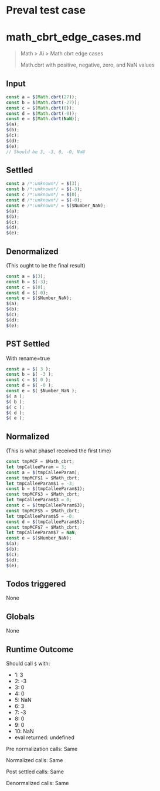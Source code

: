 # Preval test case

# math_cbrt_edge_cases.md

> Math > Ai > Math cbrt edge cases
>
> Math.cbrt with positive, negative, zero, and NaN values

## Input

`````js filename=intro
const a = $(Math.cbrt(27));
const b = $(Math.cbrt(-27));
const c = $(Math.cbrt(0));
const d = $(Math.cbrt(-0));
const e = $(Math.cbrt(NaN));
$(a);
$(b);
$(c);
$(d);
$(e);
// Should be 3, -3, 0, -0, NaN
`````


## Settled


`````js filename=intro
const a /*:unknown*/ = $(3);
const b /*:unknown*/ = $(-3);
const c /*:unknown*/ = $(0);
const d /*:unknown*/ = $(-0);
const e /*:unknown*/ = $($Number_NaN);
$(a);
$(b);
$(c);
$(d);
$(e);
`````


## Denormalized
(This ought to be the final result)

`````js filename=intro
const a = $(3);
const b = $(-3);
const c = $(0);
const d = $(-0);
const e = $($Number_NaN);
$(a);
$(b);
$(c);
$(d);
$(e);
`````


## PST Settled
With rename=true

`````js filename=intro
const a = $( 3 );
const b = $( -3 );
const c = $( 0 );
const d = $( -0 );
const e = $( $Number_NaN );
$( a );
$( b );
$( c );
$( d );
$( e );
`````


## Normalized
(This is what phase1 received the first time)

`````js filename=intro
const tmpMCF = $Math_cbrt;
let tmpCalleeParam = 3;
const a = $(tmpCalleeParam);
const tmpMCF$1 = $Math_cbrt;
let tmpCalleeParam$1 = -3;
const b = $(tmpCalleeParam$1);
const tmpMCF$3 = $Math_cbrt;
let tmpCalleeParam$3 = 0;
const c = $(tmpCalleeParam$3);
const tmpMCF$5 = $Math_cbrt;
let tmpCalleeParam$5 = -0;
const d = $(tmpCalleeParam$5);
const tmpMCF$7 = $Math_cbrt;
let tmpCalleeParam$7 = NaN;
const e = $($Number_NaN);
$(a);
$(b);
$(c);
$(d);
$(e);
`````


## Todos triggered


None


## Globals


None


## Runtime Outcome


Should call `$` with:
 - 1: 3
 - 2: -3
 - 3: 0
 - 4: 0
 - 5: NaN
 - 6: 3
 - 7: -3
 - 8: 0
 - 9: 0
 - 10: NaN
 - eval returned: undefined

Pre normalization calls: Same

Normalized calls: Same

Post settled calls: Same

Denormalized calls: Same
